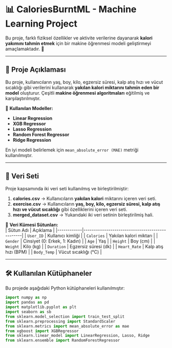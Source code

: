 # 📊 CaloriesBurntML - Machine Learning Project  

Bu proje, farklı fiziksel özellikler ve aktivite verilerine dayanarak **kalori yakımını tahmin etmek** için bir makine öğrenmesi modeli geliştirmeyi amaçlamaktadır. 🚀  

---

## 📌 Proje Açıklaması  
Bu proje, kullanıcıların yaş, boy, kilo, egzersiz süresi, kalp atış hızı ve vücut sıcaklığı gibi verilerini kullanarak **yakılan kalori miktarını tahmin eden bir model** oluşturur. Çeşitli **makine öğrenmesi algoritmaları** eğitilmiş ve karşılaştırılmıştır.

📌 **Kullanılan Modeller:**  
- **Linear Regression**  
- **XGB Regressor**  
- **Lasso Regression**  
- **Random Forest Regressor**  
- **Ridge Regression**  

En iyi modeli belirlemek için `mean_absolute_error (MAE)` metriği kullanılmıştır.

---

## 📂 Veri Seti  
Proje kapsamında iki veri seti kullanılmış ve birleştirilmiştir:  

1. **calories.csv** → Kullanıcıların **yakılan kalori** miktarını içeren veri seti.  
2. **exercise.csv** → Kullanıcıların **yaş, boy, kilo, egzersiz süresi, kalp atış hızı ve vücut sıcaklığı** gibi özelliklerini içeren veri seti.  
3. **merged_dataset.csv** → Yukarıdaki iki veri setinin birleştirilmiş hali.  

📝 **Veri Kümesi Sütunları:**  
| Sütun Adı  | Açıklama |
|------------|------------------------------------------------|
| `User_ID`  | Kullanıcı kimliği |
| `Calories` | Yakılan kalori miktarı |
| `Gender`   | Cinsiyet (0: Erkek, 1: Kadın) |
| `Age`      | Yaş |
| `Height`   | Boy (cm) |
| `Weight`   | Kilo (kg) |
| `Duration` | Egzersiz süresi (dk) |
| `Heart_Rate` | Kalp atış hızı (BPM) |
| `Body_Temp` | Vücut sıcaklığı (°C) |

---

## 🛠️ Kullanılan Kütüphaneler  
Bu projede aşağıdaki Python kütüphaneleri kullanılmıştır:  

```python
import numpy as np
import pandas as pd
import matplotlib.pyplot as plt
import seaborn as sb
from sklearn.model_selection import train_test_split
from sklearn.preprocessing import StandardScaler
from sklearn.metrics import mean_absolute_error as mae
from xgboost import XGBRegressor
from sklearn.linear_model import LinearRegression, Lasso, Ridge
from sklearn.ensemble import RandomForestRegressor
